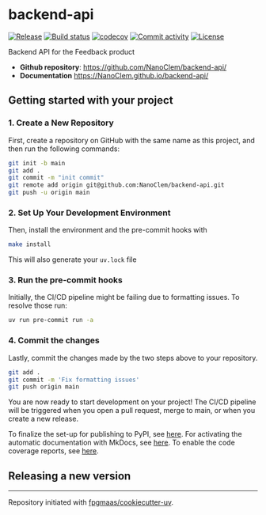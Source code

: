 # backend-api

[![Release](https://img.shields.io/github/v/release/NanoClem/backend-api)](https://img.shields.io/github/v/release/NanoClem/backend-api)
[![Build status](https://img.shields.io/github/actions/workflow/status/NanoClem/backend-api/main.yml?branch=main)](https://github.com/NanoClem/backend-api/actions/workflows/main.yml?query=branch%3Amain)
[![codecov](https://codecov.io/gh/NanoClem/backend-api/branch/main/graph/badge.svg)](https://codecov.io/gh/NanoClem/backend-api)
[![Commit activity](https://img.shields.io/github/commit-activity/m/NanoClem/backend-api)](https://img.shields.io/github/commit-activity/m/NanoClem/backend-api)
[![License](https://img.shields.io/github/license/NanoClem/backend-api)](https://img.shields.io/github/license/NanoClem/backend-api)

Backend API for the Feedback product

- **Github repository**: <https://github.com/NanoClem/backend-api/>
- **Documentation** <https://NanoClem.github.io/backend-api/>

## Getting started with your project

### 1. Create a New Repository

First, create a repository on GitHub with the same name as this project, and then run the following commands:

```bash
git init -b main
git add .
git commit -m "init commit"
git remote add origin git@github.com:NanoClem/backend-api.git
git push -u origin main
```

### 2. Set Up Your Development Environment

Then, install the environment and the pre-commit hooks with

```bash
make install
```

This will also generate your `uv.lock` file

### 3. Run the pre-commit hooks

Initially, the CI/CD pipeline might be failing due to formatting issues. To resolve those run:

```bash
uv run pre-commit run -a
```

### 4. Commit the changes

Lastly, commit the changes made by the two steps above to your repository.

```bash
git add .
git commit -m 'Fix formatting issues'
git push origin main
```

You are now ready to start development on your project!
The CI/CD pipeline will be triggered when you open a pull request, merge to main, or when you create a new release.

To finalize the set-up for publishing to PyPI, see [here](https://fpgmaas.github.io/cookiecutter-uv/features/publishing/#set-up-for-pypi).
For activating the automatic documentation with MkDocs, see [here](https://fpgmaas.github.io/cookiecutter-uv/features/mkdocs/#enabling-the-documentation-on-github).
To enable the code coverage reports, see [here](https://fpgmaas.github.io/cookiecutter-uv/features/codecov/).

## Releasing a new version



---

Repository initiated with [fpgmaas/cookiecutter-uv](https://github.com/fpgmaas/cookiecutter-uv).
